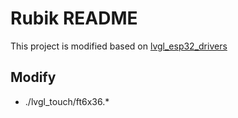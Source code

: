 # Rubik README 
This project is modified based on [lvgl_esp32_drivers](https://github.com/lvgl/lvgl_esp32_drivers)

## Modify
* ./lvgl_touch/ft6x36.*

